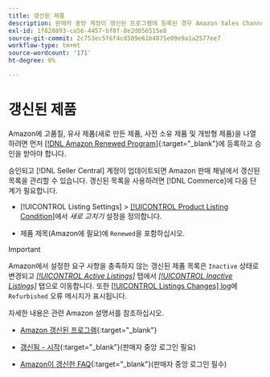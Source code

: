 ```yaml
---
title: 갱신된 제품
description: 판매자 중앙 계정이 갱신된 프로그램에 등록된 경우 Amazon Sales Channel에서 갱신된 목록을 관리할 수 있습니다.
exl-id: 1f828893-ca56-4457-bf8f-8e2d056515e8
source-git-commit: 2c753ec5f6f4cd509e61b4875e09e9a1a2577ee7
workflow-type: tm+mt
source-wordcount: '171'
ht-degree: 0%

---
```


# 갱신된 제품

Amazon에 고품질, 유사 제품(새로 만든 제품, 사전 소유 제품 및 개방형 제품)을 나열하려면 먼저 [[!DNL Amazon Renewed Program]](https://sell.amazon.com/programs/renewed.html){:target=&quot;_blank&quot;}에 등록하고 승인을 받아야 합니다.

승인되고 [!DNL Seller Central] 계정이 업데이트되면 Amazon 판매 채널에서 갱신된 목록을 관리할 수 있습니다. 갱신된 목록을 사용하려면 [!DNL Commerce]에 다음 단계가 필요합니다.

- [!UICONTROL Listing Settings] > [[!UICONTROL Product Listing Condition]](./product-listing-condition.md)에서 _새로 고치기_ 설정을 정의합니다.

- 제품 제목(Amazon에 필요)에 `Renewed`을 포함하십시오.

>[!IMPORTANT]
>
>Amazon에서 설정한 요구 사항을 충족하지 않는 갱신된 제품 목록은 `Inactive` 상태로 변경되고 *[[!UICONTROL Active Listings]](./active-listings.md)* 탭에서 *[[!UICONTROL Inactive Listings]](./inactive-listings.md)* 탭으로 이동합니다. 또한 [[!UICONTROL Listings Changes] log](./listing-changes-log.md)에 `Refurbished` 오류 메시지가 표시됩니다.

자세한 내용은 관련 Amazon 설명서를 참조하십시오.

- [Amazon 갱신된 프로그램](https://sell.amazon.com/programs/renewed.html){:target=&quot;_blank&quot;}

- [갱신됨 - 시작](https://sellercentral.amazon.com/gp/help/help.html/?itemID=201648580){:target=&quot;_blank&quot;}(판매자 중앙 로그인 필요)

- [Amazon이 갱신한 FAQ](https://sellercentral.amazon.com/gp/help/help.html?itemID=202190060){:target=&quot;_blank&quot;}(판매자 중앙 로그인 필수)

